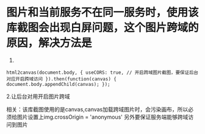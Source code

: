 # 图片和当前服务不在同一服务时，使用该库截图会出现白屏问题，这个图片跨域的原因，解决方法是
1.
`
html2canvas(document.body, {
      useCORS: true, // 开启跨域图片截图，要保证后台对应开启跨域访问
    }).then(function(canvas) {
        document.body.appendChild(canvas);
    });
`

2.让后台对用开启图片跨域

相关：该库截图使用的是canvas,canvas加载跨域图片时，会污染画布，所以必须给图片设置上img.crossOrigin = 'anonymous'
      另外要保证服务端能够跨域访问到图片